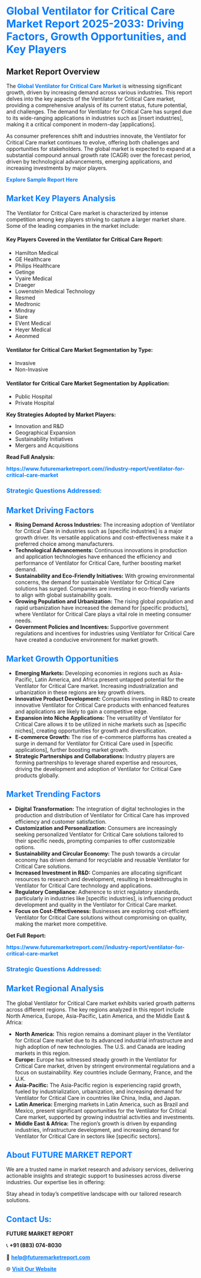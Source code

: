 <h1 style="color: #007BFF;">Global Ventilator for Critical Care Market Report 2025-2033: Driving Factors, Growth Opportunities, and Key Players</h1>

<section id="overview">
<h2>Market Report Overview</h2>
<p>The <a href="https://www.futuremarketreport.com//industry-report/ventilator-for-critical-care-market" style="color: #007BFF; text-decoration: none;"><strong>Global Ventilator for Critical Care Market</strong></a> is witnessing significant growth, driven by increasing demand across various industries. This report delves into the key aspects of the Ventilator for Critical Care market, providing a comprehensive analysis of its current status, future potential, and challenges. The demand for Ventilator for Critical Care has surged due to its wide-ranging applications in industries such as [insert industries], making it a critical component in modern-day [applications].</p>
<p>As consumer preferences shift and industries innovate, the Ventilator for Critical Care market continues to evolve, offering both challenges and opportunities for stakeholders. The global market is expected to expand at a substantial compound annual growth rate (CAGR) over the forecast period, driven by technological advancements, emerging applications, and increasing investments by major players.</p>
</section>

<section id="overview">
<p><a href="https://www.futuremarketreport.com//request-sample/reportId=78518" style="color: #007BFF; text-decoration: none;"><strong>Explore Sample Report Here</strong></a></p>
</section>

<section id="key-players">
<h2 style="color: #007BFF;">Market Key Players Analysis</h2>
<p>The Ventilator for Critical Care market is characterized by intense competition among key players striving to capture a larger market share. Some of the leading companies in the market include:</p>
<h4>Key Players Covered in the Ventilator for Critical Care Report:</h4>
<ul><li>Hamilton Medical</li><li>GE Healthcare</li><li>Philips Healthcare</li><li>Getinge</li><li>Vyaire Medical</li><li>Draeger</li><li>Lowenstein Medical Technology</li><li>Resmed</li><li>Medtronic</li><li>Mindray</li><li>Siare</li><li>EVent Medical</li><li>Heyer Medical</li><li>Aeonmed</li></ul>
<h4>Ventilator for Critical Care Market Segmentation by Type:</h4>
<ul><li>Invasive</li><li>Non-Invasive</li></ul>

<h4>Ventilator for Critical Care Market Segmentation by Application:</h4>
<ul><li>Public Hospital</li><li>Private Hospital</li></ul>
<p><strong>Key Strategies Adopted by Market Players:</strong></p>
<ul>
<li>Innovation and R&D</li>
<li>Geographical Expansion</li>
<li>Sustainability Initiatives</li>
<li>Mergers and Acquisitions</li>
</ul>
</section>

<section>
<p><strong>Read Full Analysis: </strong></p><a href="https://www.futuremarketreport.com//industry-report/ventilator-for-critical-care-market" style="color: #007BFF; text-decoration: none;"><strong>https://www.futuremarketreport.com//industry-report/ventilator-for-critical-care-market</strong></a>
<h3 style="color: #007BFF;">Strategic Questions Addressed:</h3>
</section>

<section id="driving-factors">
<h2 style="color: #007BFF;">Market Driving Factors</h2>
<ul>
<li><strong>Rising Demand Across Industries:</strong> The increasing adoption of Ventilator for Critical Care in industries such as [specific industries] is a major growth driver. Its versatile applications and cost-effectiveness make it a preferred choice among manufacturers.</li>
<li><strong>Technological Advancements:</strong> Continuous innovations in production and application technologies have enhanced the efficiency and performance of Ventilator for Critical Care, further boosting market demand.</li>
<li><strong>Sustainability and Eco-Friendly Initiatives:</strong> With growing environmental concerns, the demand for sustainable Ventilator for Critical Care solutions has surged. Companies are investing in eco-friendly variants to align with global sustainability goals.</li>
<li><strong>Growing Population and Urbanization:</strong> The rising global population and rapid urbanization have increased the demand for [specific products], where Ventilator for Critical Care plays a vital role in meeting consumer needs.</li>
<li><strong>Government Policies and Incentives:</strong> Supportive government regulations and incentives for industries using Ventilator for Critical Care have created a conducive environment for market growth.</li>
</ul>
</section>

<section id="growth-opportunities">
<h2 style="color: #007BFF;">Market Growth Opportunities</h2>
<ul>
<li><strong>Emerging Markets:</strong> Developing economies in regions such as Asia-Pacific, Latin America, and Africa present untapped potential for the Ventilator for Critical Care market. Increasing industrialization and urbanization in these regions are key growth drivers.</li>
<li><strong>Innovative Product Development:</strong> Companies investing in R&D to create innovative Ventilator for Critical Care products with enhanced features and applications are likely to gain a competitive edge.</li>
<li><strong>Expansion into Niche Applications:</strong> The versatility of Ventilator for Critical Care allows it to be utilized in niche markets such as [specific niches], creating opportunities for growth and diversification.</li>
<li><strong>E-commerce Growth:</strong> The rise of e-commerce platforms has created a surge in demand for Ventilator for Critical Care used in [specific applications], further boosting market growth.</li>
<li><strong>Strategic Partnerships and Collaborations:</strong> Industry players are forming partnerships to leverage shared expertise and resources, driving the development and adoption of Ventilator for Critical Care products globally.</li>
</ul>
</section>

<section id="trending-factors">
<h2 style="color: #007BFF;">Market Trending Factors</h2>
<ul>
<li><strong>Digital Transformation:</strong> The integration of digital technologies in the production and distribution of Ventilator for Critical Care has improved efficiency and customer satisfaction.</li>
<li><strong>Customization and Personalization:</strong> Consumers are increasingly seeking personalized Ventilator for Critical Care solutions tailored to their specific needs, prompting companies to offer customizable options.</li>
<li><strong>Sustainability and Circular Economy:</strong> The push towards a circular economy has driven demand for recyclable and reusable Ventilator for Critical Care solutions.</li>
<li><strong>Increased Investment in R&D:</strong> Companies are allocating significant resources to research and development, resulting in breakthroughs in Ventilator for Critical Care technology and applications.</li>
<li><strong>Regulatory Compliance:</strong> Adherence to strict regulatory standards, particularly in industries like [specific industries], is influencing product development and quality in the Ventilator for Critical Care market.</li>
<li><strong>Focus on Cost-Effectiveness:</strong> Businesses are exploring cost-efficient Ventilator for Critical Care solutions without compromising on quality, making the market more competitive.</li>
</ul>
</section>

<section>
<p><strong>Get Full Report: </strong></p><a href="https://www.futuremarketreport.com//industry-report/ventilator-for-critical-care-market" style="color: #007BFF; text-decoration: none;"><strong>https://www.futuremarketreport.com//industry-report/ventilator-for-critical-care-market</strong></a>
<h3 style="color: #007BFF;">Strategic Questions Addressed:</h3>
</section>


<section id="regional-analysis">
<h2 style="color: #007BFF;">Market Regional Analysis</h2>
<p>The global Ventilator for Critical Care market exhibits varied growth patterns across different regions. The key regions analyzed in this report include North America, Europe, Asia-Pacific, Latin America, and the Middle East & Africa:</p>
<ul>
<li><strong>North America:</strong> This region remains a dominant player in the Ventilator for Critical Care market due to its advanced industrial infrastructure and high adoption of new technologies. The U.S. and Canada are leading markets in this region.</li>
<li><strong>Europe:</strong> Europe has witnessed steady growth in the Ventilator for Critical Care market, driven by stringent environmental regulations and a focus on sustainability. Key countries include Germany, France, and the U.K.</li>
<li><strong>Asia-Pacific:</strong> The Asia-Pacific region is experiencing rapid growth, fueled by industrialization, urbanization, and increasing demand for Ventilator for Critical Care in countries like China, India, and Japan.</li>
<li><strong>Latin America:</strong> Emerging markets in Latin America, such as Brazil and Mexico, present significant opportunities for the Ventilator for Critical Care market, supported by growing industrial activities and investments.</li>
<li><strong>Middle East & Africa:</strong> The region’s growth is driven by expanding industries, infrastructure development, and increasing demand for Ventilator for Critical Care in sectors like [specific sectors].</li>
</ul>
</section>

<footer>
<h2 style="color: #007BFF;">About FUTURE MARKET REPORT</h2>
<p>We are a trusted name in market research and advisory services, delivering actionable insights and strategic support to businesses across diverse industries. Our expertise lies in offering:</p>

<p>Stay ahead in today’s competitive landscape with our tailored research solutions.</p>

<h2 style="color: #007BFF;">Contact Us:</h2>
<p><strong>FUTURE MARKET REPORT</strong></p>
<p>📞 <strong>+91 (883) 074-8030</strong></p>
<p>📧 <strong><a href="mailto:help@futuremarketreport.com" style="color: #007BFF;">help@futuremarketreport.com</a></strong></p>
<p>🌐 <strong><a href="https://www.futuremarketreport.com/" style="color: #007BFF;">Visit Our Website</a></strong></p>
</footer>